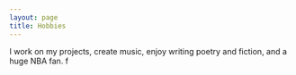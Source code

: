 ```yaml
---
layout: page
title: Hobbies
---
```


I work on my projects, create music, enjoy writing poetry and fiction, and a
huge NBA fan.
f
